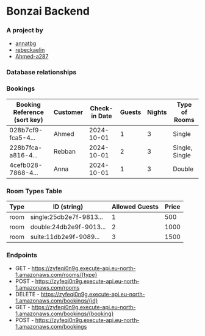 # Bonzai Backend

### A project by

- [annatbg](https://github.com/annatbg)
- [rebeckaelin](https://github.com/rebeckaelin)
- [Ahmed-a287](https://github.com/Ahmed-a287)

### Database relationships

### Bookings

| Booking Reference (sort key)   | Customer | Check-in Date | Guests | Nights | Type of Rooms      |
|--------------------------------|----------|---------------|--------|--------|-------------------|
| 028b7cf9-fca5-4...             | Ahmed    | 2024-10-01    | 1      | 3      | Single            |
| 228b7fca-a816-4...             | Rebban   | 2024-10-01    | 2      | 3      | Single, Single    |
| 4cefb028-7868-4...             | Anna     | 2024-10-01    | 1      | 3      | Double            |

### Room Types Table

| Type   | ID (string)             | Allowed Guests | Price |
|--------|-------------------------|----------------|-------|
| room   | single:25db2e7f-9813...  | 1              | 500   |
| room   | double:24db2e9f-9013...  | 2              | 1000  |
| room   | suite:11db2e9f-9089...   | 3              | 1500  |


### Endpoints

- GET - https://zyfeqi0n9g.execute-api.eu-north-1.amazonaws.com/rooms/{type}
- POST - https://zyfeqi0n9g.execute-api.eu-north-1.amazonaws.com/rooms
- DELETE - https://zyfeqi0n9g.execute-api.eu-north-1.amazonaws.com/bookings/{id}
- GET - https://zyfeqi0n9g.execute-api.eu-north-1.amazonaws.com/bookings/{booking}
- POST - https://zyfeqi0n9g.execute-api.eu-north-1.amazonaws.com/bookings
